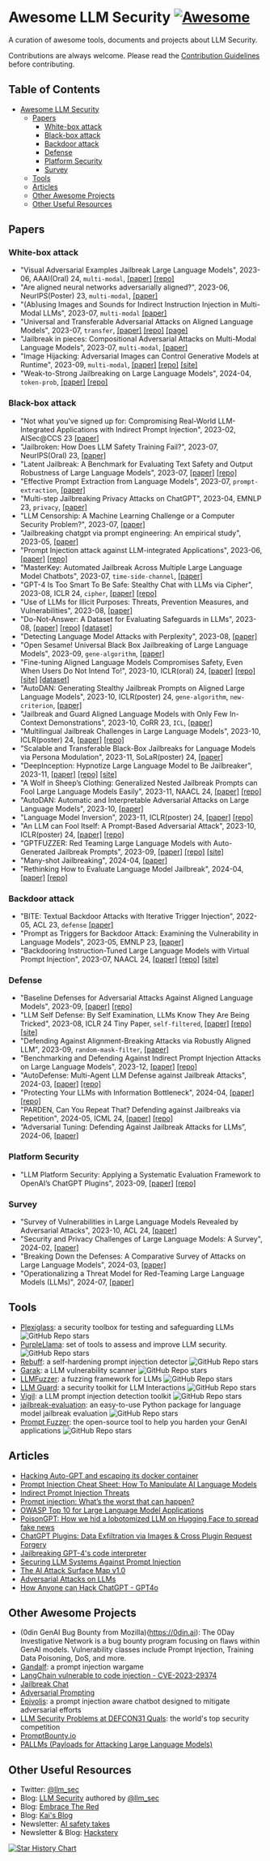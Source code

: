 # Awesome LLM Security [![Awesome](https://cdn.rawgit.com/sindresorhus/awesome/d7305f38d29fed78fa85652e3a63e154dd8e8829/media/badge.svg)](https://github.com/sindresorhus/awesome)

A curation of awesome tools, documents and projects about LLM Security.

Contributions are always welcome. Please read the [Contribution Guidelines](CONTRIBUTING.md) before contributing.

## Table of Contents

- [Awesome LLM Security](#awesome-llm-security-)
  - [Papers](#papers)
    - [White-box attack](#white-box-attack)
    - [Black-box attack](#black-box-attack)
    - [Backdoor attack](#backdoor-attack)
    - [Defense](#defense)
    - [Platform Security](#platform-security)
    - [Survey](#survey)
  - [Tools](#tools)
  - [Articles](#articles)
  - [Other Awesome Projects](#other-awesome-projects)
  - [Other Useful Resources](#other-useful-resources)

## Papers

### White-box attack
- "Visual Adversarial Examples Jailbreak Large Language Models", 2023-06, AAAI(Oral) 24, `multi-modal`, [[paper]](https://arxiv.org/pdf/2306.13213.pdf) [[repo]](https://github.com/Unispac/Visual-Adversarial-Examples-Jailbreak-Large-Language-Models)
- "Are aligned neural networks adversarially aligned?", 2023-06, NeurIPS(Poster) 23, `multi-modal`, [[paper]](https://arxiv.org/pdf/2306.15447.pdf)
- "(Ab)using Images and Sounds for Indirect Instruction Injection in Multi-Modal LLMs", 2023-07, `multi-modal` [[paper]](https://arxiv.org/pdf/2307.10490.pdf)
- "Universal and Transferable Adversarial Attacks on Aligned Language Models", 2023-07, `transfer`, [[paper]](https://arxiv.org/pdf/2307.15043.pdf) [[repo]](https://github.com/llm-attacks/llm-attacks) [[page]](https://llm-attacks.org/)
- "Jailbreak in pieces: Compositional Adversarial Attacks on Multi-Modal Language Models", 2023-07, `multi-modal`, [[paper]](https://arxiv.org/pdf/2307.14539.pdf)
- "Image Hijacking: Adversarial Images can Control Generative Models at Runtime", 2023-09, `multi-modal`, [[paper]](https://arxiv.org/pdf/2309.00236.pdf) [[repo]](https://github.com/euanong/image-hijacks) [[site]](https://image-hijacks.github.io)
- "Weak-to-Strong Jailbreaking on Large Language Models", 2024-04, `token-prob`, [[paper]](https://arxiv.org/pdf/2401.17256.pdf) [[repo]](https://github.com/XuandongZhao/weak-to-strong)

### Black-box attack
- "Not what you've signed up for: Compromising Real-World LLM-Integrated Applications with Indirect Prompt Injection", 2023-02, AISec@CCS 23 [[paper]](https://arxiv.org/pdf/2302.12173.pdf)
- "Jailbroken: How Does LLM Safety Training Fail?", 2023-07, NeurIPS(Oral) 23, [[paper]](https://arxiv.org/pdf/2307.02483.pdf)
- "Latent Jailbreak: A Benchmark for Evaluating Text Safety and Output Robustness of Large Language Models", 2023-07, [[paper]](https://arxiv.org/pdf/2307.08487.pdf) [[repo]](https://github.com/qiuhuachuan/latent-jailbreak/tree/main)
- "Effective Prompt Extraction from Language Models", 2023-07, `prompt-extraction`, [[paper]](https://arxiv.org/pdf/2307.06865.pdf)
- "Multi-step Jailbreaking Privacy Attacks on ChatGPT", 2023-04, EMNLP 23, `privacy`, [[paper]](https://arxiv.org/pdf/2304.05197.pdf)
- "LLM Censorship: A Machine Learning Challenge or a Computer Security Problem?", 2023-07, [[paper]](https://arxiv.org/pdf/2307.10719.pdf)
- "Jailbreaking chatgpt via prompt engineering: An empirical study", 2023-05, [[paper]](https://arxiv.org/pdf/2305.13860.pdf)
- "Prompt Injection attack against LLM-integrated Applications", 2023-06, [[paper]](https://arxiv.org/pdf/2306.05499.pdf) [[repo]](https://github.com/liu00222/Open-Prompt-Injection)
- "MasterKey: Automated Jailbreak Across Multiple Large Language Model Chatbots", 2023-07, `time-side-channel`, [[paper]](https://arxiv.org/pdf/2307.08715.pdf)
- "GPT-4 Is Too Smart To Be Safe: Stealthy Chat with LLMs via Cipher", 2023-08, ICLR 24, `cipher`, [[paper]](https://arxiv.org/pdf/2308.06463.pdf) [[repo]](https://github.com/RobustNLP/CipherChat)
- "Use of LLMs for Illicit Purposes: Threats, Prevention Measures, and Vulnerabilities", 2023-08, [[paper]](https://arxiv.org/pdf/2308.12833.pdf)
- "Do-Not-Answer: A Dataset for Evaluating Safeguards in LLMs", 2023-08, [[paper]](https://arxiv.org/pdf/2308.13387.pdf) [[repo]](https://github.com/Libr-AI/do-not-answer) [[dataset]](https://huggingface.co/datasets/LibrAI/do-not-answer)
- "Detecting Language Model Attacks with Perplexity", 2023-08, [[paper]](https://arxiv.org/pdf/2308.14132.pdf)
- "Open Sesame! Universal Black Box Jailbreaking of Large Language Models", 2023-09, `gene-algorithm`, [[paper]](https://arxiv.org/pdf/2309.01446.pdf)
- "Fine-tuning Aligned Language Models Compromises Safety, Even When Users Do Not Intend To!", 2023-10, ICLR(oral) 24, [[paper]](https://arxiv.org/pdf/2310.03693.pdf) [[repo]](https://github.com/LLM-Tuning-Safety/LLMs-Finetuning-Safety) [[site]](https://llm-tuning-safety.github.io/) [[dataset]](https://huggingface.co/datasets/LLM-Tuning-Safety/HEx-PHI)
- "AutoDAN: Generating Stealthy Jailbreak Prompts on Aligned Large Language Models", 2023-10, ICLR(poster) 24, `gene-algorithm`, `new-criterion`, [[paper]](https://arxiv.org/pdf/2310.04451.pdf)
- "Jailbreak and Guard Aligned Language Models with Only Few In-Context Demonstrations", 2023-10, CoRR 23, `ICL`, [[paper]](https://arxiv.org/pdf/2310.06387.pdf)
- "Multilingual Jailbreak Challenges in Large Language Models", 2023-10, ICLR(poster) 24, [[paper]](https://arxiv.org/pdf/2310.06474.pdf) [[repo]](https://github.com/DAMO-NLP-SG/multilingual-safety-for-LLMs)
- "Scalable and Transferable Black-Box Jailbreaks for Language Models via Persona Modulation", 2023-11, SoLaR(poster) 24, [[paper]](https://arxiv.org/pdf/2311.03348.pdf)
- "DeepInception: Hypnotize Large Language Model to Be Jailbreaker", 2023-11, [[paper]](https://arxiv.org/pdf/2311.03191.pdf) [[repo]](https://github.com/tmlr-group/DeepInception) [[site]](https://deepinception.github.io/)
- "A Wolf in Sheep’s Clothing: Generalized Nested Jailbreak Prompts can Fool Large Language Models Easily", 2023-11, NAACL 24, [[paper]](https://arxiv.org/pdf/2311.08268.pdf) [[repo]](https://github.com/NJUNLP/ReNeLLM)
- "AutoDAN: Automatic and Interpretable Adversarial Attacks on Large Language Models", 2023-10, [[paper]](https://arxiv.org/pdf/2310.15140.pdf)
- "Language Model Inversion", 2023-11, ICLR(poster) 24, [[paper]](https://arxiv.org/pdf/2311.13647.pdf) [[repo]](https://github.com/jxmorris12/vec2text)
- "An LLM can Fool Itself: A Prompt-Based Adversarial Attack", 2023-10, ICLR(poster) 24, [[paper]](https://arxiv.org/pdf/2310.13345.pdf) [[repo]](https://github.com/GodXuxilie/PromptAttack)
- "GPTFUZZER: Red Teaming Large Language Models with Auto-Generated Jailbreak Prompts", 2023-09, [[paper]](https://arxiv.org/pdf/2309.10253.pdf) [[repo]](https://github.com/sherdencooper/GPTFuzz) [[site]](https://github.com/sherdencooper/GPTFuzz)
- "Many-shot Jailbreaking", 2024-04, [[paper]](https://www-cdn.anthropic.com/af5633c94ed2beb282f6a53c595eb437e8e7b630/Many_Shot_Jailbreaking__2024_04_02_0936.pdf)
- "Rethinking How to Evaluate Language Model Jailbreak", 2024-04, [[paper]](https://arxiv.org/pdf/2404.06407.pdf) [[repo]](https://github.com/controllability/jailbreak-evaluation)

### Backdoor attack
- "BITE: Textual Backdoor Attacks with Iterative Trigger Injection", 2022-05, ACL 23, `defense` [[paper]](https://arxiv.org/pdf/2205.12700.pdf)
- "Prompt as Triggers for Backdoor Attack: Examining the Vulnerability in Language Models", 2023-05, EMNLP 23, [[paper]](https://arxiv.org/pdf/2305.01219.pdf)
- "Backdooring Instruction-Tuned Large Language Models with Virtual Prompt Injection", 2023-07, NAACL 24, [[paper]](https://arxiv.org/pdf/2307.16888.pdf) [[repo]](https://github.com/wegodev2/virtual-prompt-injection) [[site]](https://poison-llm.github.io/)

### Defense
- "Baseline Defenses for Adversarial Attacks Against Aligned Language Models", 2023-09, [[paper]](https://arxiv.org/pdf/2309.00614.pdf) [[repo]](https://github.com/neelsjain/baseline-defenses)
- "LLM Self Defense: By Self Examination, LLMs Know They Are Being Tricked", 2023-08, ICLR 24 Tiny Paper, `self-filtered`, [[paper]](https://arxiv.org/pdf/2308.07308.pdf) [[repo]](https://github.com/poloclub/llm-self-defense) [[site]](https://mphute.github.io/papers/llm-self-defense)
- "Defending Against Alignment-Breaking Attacks via Robustly Aligned LLM", 2023-09, `random-mask-filter`, [[paper]](https://arxiv.org/pdf/2309.14348.pdf)
- "Benchmarking and Defending Against Indirect Prompt Injection Attacks on Large Language Models", 2023-12, [[paper]](https://arxiv.org/pdf/2312.14197.pdf) [[repo]](https://github.com/microsoft/BIPIA)
- "AutoDefense: Multi-Agent LLM Defense against Jailbreak Attacks", 2024-03, [[paper]](https://arxiv.org/pdf/2403.04783.pdf) [[repo]](https://github.com/XHMY/AutoDefense)
- "Protecting Your LLMs with Information Bottleneck", 2024-04, [[paper]](https://arxiv.org/pdf/2404.13968.pdf) [[repo]](https://github.com/zichuan-liu/IB4LLMs)
- "PARDEN, Can You Repeat That? Defending against Jailbreaks via Repetition", 2024-05, ICML 24, [[paper]](https://arxiv.org/pdf/2405.07932) [[repo]](https://github.com/Ed-Zh/PARDEN)
- “Adversarial Tuning: Defending Against Jailbreak Attacks for LLMs”, 2024-06, [[paper]]([https://arxiv.org/pdf/2405.07932](https://www.researchgate.net/publication/381283534_Adversarial_Tuning_Defending_Against_Jailbreak_Attacks_for_LLMs))

### Platform Security
- "LLM Platform Security: Applying a Systematic Evaluation Framework to OpenAI’s ChatGPT Plugins", 2023-09, [[paper]](https://arxiv.org/pdf/2309.10254.pdf) [[repo]](https://github.com/llm-platform-security/chatgpt-plugin-eval)

### Survey
- "Survey of Vulnerabilities in Large Language Models Revealed by Adversarial Attacks", 2023-10, ACL 24, [[paper]](https://arxiv.org/pdf/2310.10844.pdf)
- "Security and Privacy Challenges of Large Language Models: A Survey", 2024-02, [[paper]](https://arxiv.org/pdf/2402.00888.pdf)
- "Breaking Down the Defenses: A Comparative Survey of Attacks on Large Language Models", 2024-03, [[paper]](https://arxiv.org/pdf/2403.04786.pdf)
- "Operationalizing a Threat Model for Red-Teaming Large Language Models (LLMs)", 2024-07, [[paper]](https://arxiv.org/pdf/2407.14937)

## Tools

- [Plexiglass](https://github.com/kortex-labs/plexiglass): a security toolbox for testing and safeguarding LLMs ![GitHub Repo stars](https://img.shields.io/github/stars/kortex-labs/plexiglass?style=social)
- [PurpleLlama](https://github.com/facebookresearch/PurpleLlama): set of tools to assess and improve LLM security. ![GitHub Repo stars](https://img.shields.io/github/stars/facebookresearch/PurpleLlama?style=social)
- [Rebuff](https://github.com/protectai/rebuff): a self-hardening prompt injection detector ![GitHub Repo stars](https://img.shields.io/github/stars/protectai/rebuff?style=social)
- [Garak](https://github.com/leondz/garak/): a LLM vulnerability scanner ![GitHub Repo stars](https://img.shields.io/github/stars/leondz/garak?style=social)
- [LLMFuzzer](https://github.com/mnns/LLMFuzzer): a fuzzing framework for LLMs ![GitHub Repo stars](https://img.shields.io/github/stars/mnns/LLMFuzzer?style=social)
- [LLM Guard](https://github.com/laiyer-ai/llm-guard): a security toolkit for LLM Interactions ![GitHub Repo stars](https://img.shields.io/github/stars/laiyer-ai/llm-guard?style=social)
- [Vigil](https://github.com/deadbits/vigil-llm): a LLM prompt injection detection toolkit ![GitHub Repo stars](https://img.shields.io/github/stars/deadbits/vigil-llm?style=social)
- [jailbreak-evaluation](https://github.com/controllability/jailbreak-evaluation): an easy-to-use Python package for language model jailbreak evaluation ![GitHub Repo stars](https://img.shields.io/github/stars/controllability/jailbreak-evaluation?style=social)
- [Prompt Fuzzer](https://github.com/prompt-security/ps-fuzz): the open-source tool to help you harden your GenAI applications ![GitHub Repo stars](https://img.shields.io/github/stars/prompt-security/ps-fuzz?style=social)

## Articles

- [Hacking Auto-GPT and escaping its docker container](https://positive.security/blog/auto-gpt-rce)
- [Prompt Injection Cheat Sheet: How To Manipulate AI Language Models](https://blog.seclify.com/prompt-injection-cheat-sheet/)
- [Indirect Prompt Injection Threats](https://greshake.github.io/)
- [Prompt injection: What’s the worst that can happen?](https://simonwillison.net/2023/Apr/14/worst-that-can-happen/)
- [OWASP Top 10 for Large Language Model Applications](https://owasp.org/www-project-top-10-for-large-language-model-applications/)
- [PoisonGPT: How we hid a lobotomized LLM on Hugging Face to spread fake news](https://blog.mithrilsecurity.io/poisongpt-how-we-hid-a-lobotomized-llm-on-hugging-face-to-spread-fake-news/)
- [ChatGPT Plugins: Data Exfiltration via Images & Cross Plugin Request Forgery](https://embracethered.com/blog/posts/2023/chatgpt-webpilot-data-exfil-via-markdown-injection/)
- [Jailbreaking GPT-4's code interpreter](https://www.lesswrong.com/posts/KSroBnxCHodGmPPJ8/jailbreaking-gpt-4-s-code-interpreter)
- [Securing LLM Systems Against Prompt Injection](https://developer.nvidia.com/blog/securing-llm-systems-against-prompt-injection/)
- [The AI Attack Surface Map v1.0](https://danielmiessler.com/p/the-ai-attack-surface-map-v1-0/)
- [Adversarial Attacks on LLMs](https://lilianweng.github.io/posts/2023-10-25-adv-attack-llm/)
- [How Anyone can Hack ChatGPT - GPT4o](https://medium.com/@deltaaruna/how-anyone-can-hack-chatgpt-aa7959684ef0)

## Other Awesome Projects

- (0din GenAI Bug Bounty from Mozilla)(https://0din.ai): The 0Day Investigative Network is a bug bounty program focusing on flaws within GenAI models. Vulnerability classes include Prompt Injection, Training Data Poisoning, DoS, and more.
- [Gandalf](https://gandalf.lakera.ai/): a prompt injection wargame
- [LangChain vulnerable to code injection - CVE-2023-29374](https://github.com/advisories/GHSA-fprp-p869-w6q2)
- [Jailbreak Chat](https://www.jailbreakchat.com/)
- [Adversarial Prompting](https://www.promptingguide.ai/risks/adversarial)
- [Epivolis](https://epivolis.com/): a prompt injection aware chatbot designed to mitigate adversarial efforts
- [LLM Security Problems at DEFCON31 Quals](https://github.com/Nautilus-Institute/quals-2023/tree/main/pawan_gupta): the world's top security competition
- [PromptBounty.io](https://sites.google.com/view/promptbounty/)
- [PALLMs (Payloads for Attacking Large Language Models)](https://github.com/mik0w/pallms)

## Other Useful Resources

- Twitter: [@llm_sec](https://twitter.com/llm_sec)
- Blog: [LLM Security](https://llmsecurity.net/) authored by [@llm_sec](https://twitter.com/llm_sec)
- Blog: [Embrace The Red](https://embracethered.com/blog/index.html)
- Blog: [Kai's Blog](https://kai-greshake.de/)
- Newsletter: [AI safety takes](https://newsletter.danielpaleka.com/)
- Newsletter & Blog: [Hackstery](https://hackstery.com)

<a href="https://star-history.com/#corca-ai/awesome-llm-security&Date">
  <picture>
    <source media="(prefers-color-scheme: dark)" srcset="https://api.star-history.com/svg?repos=corca-ai/awesome-llm-security&type=Date&theme=dark" />
    <source media="(prefers-color-scheme: light)" srcset="https://api.star-history.com/svg?repos=corca-ai/awesome-llm-security&type=Date" />
    <img alt="Star History Chart" src="https://api.star-history.com/svg?repos=corca-ai/awesome-llm-security&type=Date" />
  </picture>
</a>
